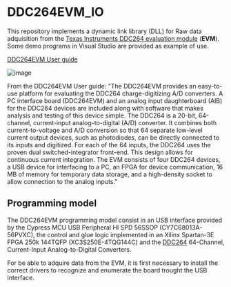 # DDC264EVM_IO
This repository implements a dynamic link library (DLL) for Raw data adquisition from the [Texas Instruments DDC264 evaluation module](https://www.ti.com/tool/DDC264EVM) (**EVM**).
Some demo programs in Visual Studio are provided as example of use.

[DDC264EVM User guide](https://www.ti.com/lit/ug/sbau186/sbau186.pdf?ts=1710186906433&ref_url=https%253A%252F%252Fwww.ti.com%252Ftool%252FDDC264EVM)

![image](https://github.com/mriscoc/DDC264EVM_IO/assets/2745567/fcf62f8c-9b78-4df2-8d6f-95210497c325)

From the DDC264EVM User guide: "The DDC264EVM provides an easy-to-use platform for evaluating the DDC264 charge-digitizing A/D
converters. A PC interface board (DDC264EVM) and an analog input daughterboard (AIB) for the DDC264
devices are included along with software that makes analysis and testing of this device simple.
The DDC264 is a 20-bit, 64-channel, current-input analog-to-digital (A/D) converter. It
combines both current-to-voltage and A/D conversion so that 64 separate low-level current output devices,
such as photodiodes, can be directly connected to its inputs and digitized. For each of the 64 inputs, the
DDC264 uses the proven dual switched-integrator front-end. This design allows for continuous current
integration. The EVM consists of four DDC264 devices, a USB device for interfacing
to a PC, an FPGA for device communication, 16 MB of memory for temporary data storage, and a
high-density socket to allow connection to the analog inputs."

## Programming model
The DDC264EVM programming model consist in an USB interface provided by the Cypress MCU USB Peripheral HI SPD 56SSOP (CY7C68013A-56PVXC),
the control and glue logic implemented in an Xilinx Spartan-3E FPGA 250k 144TQFP (XC3S250E-4TQG144C) and the
[DDC264](https://www.ti.com/lit/ds/symlink/ddc264.pdf?ts=1710187491977) 64-Channel, Current-Input Analog-to-Digital Converters.

For be able to adquire data from the EVM, it is first necessary to install the correct drivers to recognize and enumerate the board trought
the USB interface.
